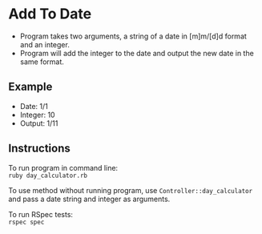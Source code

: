 Add To Date
===========

* Program takes two arguments, a string of a date in [m]m/[d]d format and an integer.
* Program will add the integer to the date and output the new date in the same format.

Example
--------
* Date: 1/1
* Integer: 10
* Output: 1/11

Instructions
--------
To run program in command line:  
``ruby day_calculator.rb``

To use method without running program, use ``Controller::day_calculator`` and pass a date string and integer as arguments.

To run RSpec tests:  
``rspec spec``